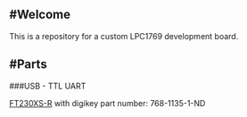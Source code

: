 #Welcome
---

This is a repository for a custom LPC1769 development board.

#Parts
---

###USB - TTL UART

[FT230XS-R](http://www.digikey.ca/product-detail/en/ftdi-future-technology-devices-international-ltd/FT230XS-R/768-1135-1-ND/3029155) with digikey part number: 768-1135-1-ND
